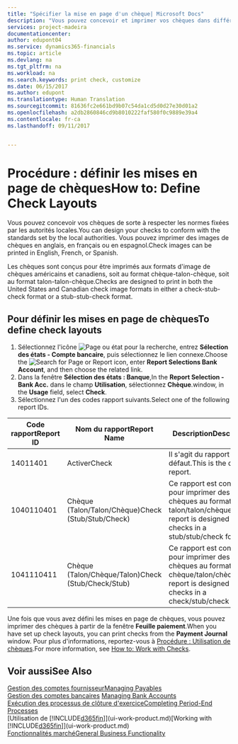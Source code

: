 ```yaml
---
title: "Spécifier la mise en page d'un chèque| Microsoft Docs"
description: "Vous pouvez concevoir et imprimer vos chèques dans différents formats pour respecter des normes."
services: project-madeira
documentationcenter: 
author: edupont04
ms.service: dynamics365-financials
ms.topic: article
ms.devlang: na
ms.tgt_pltfrm: na
ms.workload: na
ms.search.keywords: print check, customize
ms.date: 06/15/2017
ms.author: edupont
ms.translationtype: Human Translation
ms.sourcegitcommit: 81636fc2e661bd9b07c54da1cd5d0d27e30d01a2
ms.openlocfilehash: a2db2860846cd9b8010222faf580f0c9889e39a4
ms.contentlocale: fr-ca
ms.lasthandoff: 09/11/2017


---
```

# <a name="how-to-define-check-layouts"></a><span data-ttu-id="71a68-103">Procédure : définir les mises en page de chèques</span><span class="sxs-lookup"><span data-stu-id="71a68-103">How to: Define Check Layouts</span></span>
<span data-ttu-id="71a68-104">Vous pouvez concevoir vos chèques de sorte à respecter les normes fixées par les autorités locales.</span><span class="sxs-lookup"><span data-stu-id="71a68-104">You can design your checks to conform with the standards set by the local authorities.</span></span> <span data-ttu-id="71a68-105">Vous pouvez imprimer des images de chèques en anglais, en français ou en espagnol.</span><span class="sxs-lookup"><span data-stu-id="71a68-105">Check images can be printed in English, French, or Spanish.</span></span>

<span data-ttu-id="71a68-106">Les chèques sont conçus pour être imprimés aux formats d'image de chèques américains et canadiens, soit au format chèque-talon-chèque, soit au format talon-talon-chèque.</span><span class="sxs-lookup"><span data-stu-id="71a68-106">Checks are designed to print in both the United States and Canadian check image formats in either a check-stub-check format or a stub-stub-check format.</span></span>

## <a name="to-define-check-layouts"></a><span data-ttu-id="71a68-107">Pour définir les mises en page de chèques</span><span class="sxs-lookup"><span data-stu-id="71a68-107">To define check layouts</span></span>
1. <span data-ttu-id="71a68-108">Sélectionnez l'icône ![Page ou état pour la recherche](media/ui-search/search_small.png "icône Page ou état pour la recherche"), entrez **Sélection des états - Compte bancaire**, puis sélectionnez le lien connexe.</span><span class="sxs-lookup"><span data-stu-id="71a68-108">Choose the ![Search for Page or Report](media/ui-search/search_small.png "Search for Page or Report icon") icon, enter **Report Selections Bank Account**, and then choose the related link.</span></span>
2. <span data-ttu-id="71a68-109">Dans la fenêtre **Sélection des états : Banque**,</span><span class="sxs-lookup"><span data-stu-id="71a68-109">In the **Report Selection - Bank Acc.**</span></span> <span data-ttu-id="71a68-110">dans le champ **Utilisation**, sélectionnez **Chèque**.</span><span class="sxs-lookup"><span data-stu-id="71a68-110">window, in the **Usage** field, select **Check**.</span></span>
3. <span data-ttu-id="71a68-111">Sélectionnez l'un des codes rapport suivants.</span><span class="sxs-lookup"><span data-stu-id="71a68-111">Select one of the following report IDs.</span></span>

| <span data-ttu-id="71a68-112">Code rapport</span><span class="sxs-lookup"><span data-stu-id="71a68-112">Report ID</span></span> | <span data-ttu-id="71a68-113">Nom du rapport</span><span class="sxs-lookup"><span data-stu-id="71a68-113">Report Name</span></span> | <span data-ttu-id="71a68-114">Description</span><span class="sxs-lookup"><span data-stu-id="71a68-114">Description</span></span> |
| --- | --- | --- |
| <span data-ttu-id="71a68-115">1401</span><span class="sxs-lookup"><span data-stu-id="71a68-115">1401</span></span> |<span data-ttu-id="71a68-116">Activer</span><span class="sxs-lookup"><span data-stu-id="71a68-116">Check</span></span> |<span data-ttu-id="71a68-117">Il s'agit du rapport par défaut.</span><span class="sxs-lookup"><span data-stu-id="71a68-117">This is the default report.</span></span> |
| <span data-ttu-id="71a68-118">10401</span><span class="sxs-lookup"><span data-stu-id="71a68-118">10401</span></span> |<span data-ttu-id="71a68-119">Chèque (Talon/Talon/Chèque)</span><span class="sxs-lookup"><span data-stu-id="71a68-119">Check (Stub/Stub/Check)</span></span> |<span data-ttu-id="71a68-120">Ce rapport est conçu pour imprimer des chèques au format talon/talon/chèque.</span><span class="sxs-lookup"><span data-stu-id="71a68-120">This report is designed to print checks in a stub/stub/check format.</span></span> |
| <span data-ttu-id="71a68-121">10411</span><span class="sxs-lookup"><span data-stu-id="71a68-121">10411</span></span> |<span data-ttu-id="71a68-122">Chèque (Talon/Chèque/Talon)</span><span class="sxs-lookup"><span data-stu-id="71a68-122">Check (Stub/Check/Stub)</span></span> |<span data-ttu-id="71a68-123">Ce rapport est conçu pour imprimer des chèques au format chèque/talon/chèque.</span><span class="sxs-lookup"><span data-stu-id="71a68-123">This report is designed to print checks in a check/stub/check format.</span></span> |

<span data-ttu-id="71a68-124">Une fois que vous avez défini les mises en page de chèques, vous pouvez imprimer des chèques à partir de la fenêtre **Feuille paiement**.</span><span class="sxs-lookup"><span data-stu-id="71a68-124">When you have set up check layouts, you can print checks from the **Payment Journal** window.</span></span> <span data-ttu-id="71a68-125">Pour plus d'informations, reportez-vous à [Procédure : Utilisation de chèques](payables-how-work-checks.md).</span><span class="sxs-lookup"><span data-stu-id="71a68-125">For more information, see [How to: Work with Checks](payables-how-work-checks.md).</span></span>

## <a name="see-also"></a><span data-ttu-id="71a68-126">Voir aussi</span><span class="sxs-lookup"><span data-stu-id="71a68-126">See Also</span></span>
[<span data-ttu-id="71a68-127">Gestion des comptes fournisseur</span><span class="sxs-lookup"><span data-stu-id="71a68-127">Managing Payables</span></span>](payables-manage-payables.md)  
<span data-ttu-id="71a68-128">[Gestion des comptes bancaires](bank-manage-bank-accounts.md) </span><span class="sxs-lookup"><span data-stu-id="71a68-128">[Managing Bank Accounts](bank-manage-bank-accounts.md) </span></span>  
[<span data-ttu-id="71a68-129">Exécution des processus de clôture d'exercice</span><span class="sxs-lookup"><span data-stu-id="71a68-129">Completing Period-End Processes</span></span>](year-how-complete-period-end-processes.md)  
<span data-ttu-id="71a68-130">[Utilisation de [!INCLUDE[d365fin](includes/d365fin_md.md)]](ui-work-product.md)</span><span class="sxs-lookup"><span data-stu-id="71a68-130">[Working with [!INCLUDE[d365fin](includes/d365fin_md.md)]](ui-work-product.md)</span></span>  
[<span data-ttu-id="71a68-131">Fonctionnalités marché</span><span class="sxs-lookup"><span data-stu-id="71a68-131">General Business Functionality</span></span>](ui-across-business-areas.md)

